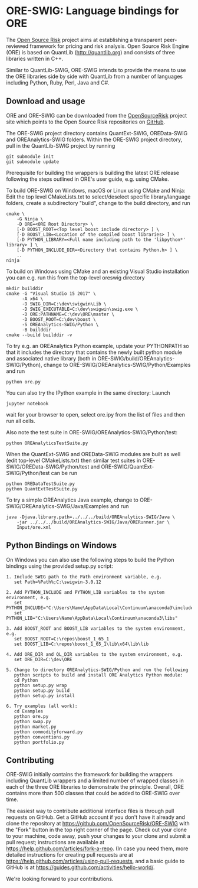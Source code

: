 
ORE-SWIG: Language bindings for ORE
===================================

The [Open Source Risk](http://opensourcerisk.org) project aims at
establishing a transparent peer-reviewed framework for pricing and risk
analysis. Open Source Risk Engine (ORE) is based on QuantLib
(<http://quantlib.org>) and consists of three libraries written in
C++.

Similar to QuantLib-SWIG, ORE-SWIG intends to provide the means
to use the ORE libraries side by side with QuantLib from a
number of languages including Python, Ruby, Perl, Java and C#. 

Download and usage
------------------

ORE and ORE-SWIG can be downloaded from the
[OpenSourceRisk](http://opensourcerisk.org) project site which points
to the Open Source Risk repositories on [GitHub](http://github.com/OpenSourceRisk).

The ORE-SWIG project directory contains QuantExt-SWIG, OREData-SWIG and
OREAnalytics-SWIG folders. Within the ORE-SWIG project directory, pull
in the QuantLib-SWIG project by running

	git submodule init
	git submodule update

Prerequisite for building the wrappers is building the latest ORE release
following the steps outlined in ORE's user guide, e.g. using CMake.

To build ORE-SWIG on Windows, macOS or Linux using CMake and
Ninja: Edit the top level CMakeLists.txt to select/deselect
specific library/language folders, create a subdirectory "build",
change to the build directory, and run

	cmake \
		-G Ninja \
		-D ORE=<ORE Root Directory> \
		[-D BOOST_ROOT=<Top level boost include directory> ] \
		[-D BOOST_LIB=<Location of the compiled boost libraries> ] \ 
		[-D PYTHON_LIBRARY=<Full name including path to the 'libpython*' library> ]	\
		[-D PYTHON_INCLUDE_DIR=<Directory that contains Python.h> ] \
		..
	ninja


To build on Windows using CMake and an existing Visual Studio installation you can e.g. run
this from the top-level oreswig directory

	mkdir builddir
	cmake -G "Visual Studio 15 2017" \
	      -A x64 \
	      -D SWIG_DIR=C:\dev\swigwin\Lib \
	      -D SWIG_EXECUTABLE=C:\dev\swigwin\swig.exe \
	      -D ORE:PATHNAME=C:\dev\ORE\master \
	      -D BOOST_ROOT=C:\dev\boost \
	      -S OREAnalytics-SWIG/Python \
	      -B builddir
	cmake --build builddir -v

To try e.g. an OREAnalytics Python example, update your PYTHONPATH so
that it includes the directory that contains the newly built python module and
associated native library (both in
ORE-SWIG/build/OREAnalytics-SWIG/Python), change to
ORE-SWIG/OREAnalytics-SWIG/Python/Examples and run

	python ore.py

You can also try the IPython example in the same directory: Launch

	jupyter notebook

wait for your browser to open, select ore.ipy from the list of files
and then run all cells.

Also note the test suite in ORE-SWIG/OREAnalytics-SWIG/Python/test:

	python OREAnalyticsTestSuite.py

When the QuantExt-SWIG and OREData-SWIG modules are built as well (edit top-level CMakeLists.txt)
then similar test suites in ORE-SWIG/OREData-SWIG/Python/test and ORE-SWIG/QuantExt-SWIG/Python/test
can be run

	python OREDataTestSuite.py
	python QuantExtTestSuite.py

To try a simple OREAnalytics Java example, change to
ORE-SWIG/OREAnalytics-SWIG/Java/Examples and run 

	java -Djava.library.path=../../../build/OREAnalytics-SWIG/Java \
		-jar ../../../build/OREAnalytics-SWIG/Java/ORERunner.jar \
		Input/ore.xml


Python Bindings on Windows 
--------------------------

On Windows you can also use the following steps to build the Python
bindings using the provided setup.py script:

	1. Include SWIG path to the Path environment variable, e.g.
	   set Path=%Path%;C:\swigwin-3.0.12
   
	2. Add PYTHON_INCLUDE and PYTHON_LIB variables to the system environment, e.g. 
	   set PYTHON_INCLUDE="C:\Users\Name\AppData\Local\Continuum\anaconda3\include"
	   set PYTHON_LIB="C:\Users\Name\AppData\Local\Continuum\anaconda3\libs"
   
	3. Add BOOST_ROOT and BOOST_LIB variables to the system environment, e.g. 
	   set BOOST_ROOT=C:\repos\boost_1_65_1
	   set BOOST_LIB=C:\repos\boost_1_65_1\lib\x64\lib\lib
   
	4. Add ORE_DIR and QL_DIR variables to the system environment, e.g.
	   set ORE_DIR=C:\dev\ORE
   
	5. Change to directory OREAnalytics-SWIG/Python and run the following
	   python scripts to build and install ORE Analytics Python module:
	   cd Python
	   python setup.py wrap
	   python setup.py build
	   python setup.py install

	6. Try examples (all work):
	   cd Examples
	   python ore.py
	   python swap.py
	   python market.py
	   python commodityforward.py
	   python conventions.py
	   python portfolio.py

Contributing
------------

ORE-SWIG initially contains the framework for building the wrappers
including QuantLib wrappers and a limited number of wrapped classes in
each of the three ORE libraries to demonstrate the principle. Overall, ORE
contains more than 500 classes that could be added to ORE-SWIG over
time.

The easiest way to contribute additional interface files is through
pull requests on GitHub.  Get a GitHub account if you don't have it
already and clone the repository at
<https://github.com/OpenSourceRisk/ORE-SWIG> with the "Fork" button
in the top right corner of the page. Check out your clone to your
machine, code away, push your changes to your clone and submit a pull
request; instructions are available at
<https://help.github.com/articles/fork-a-repo>.  (In case you need
them, more detailed instructions for creating pull requests are at
<https://help.github.com/articles/using-pull-requests>, and a basic
guide to GitHub is at
<https://guides.github.com/activities/hello-world/>.

We're looking forward to your contributions.
